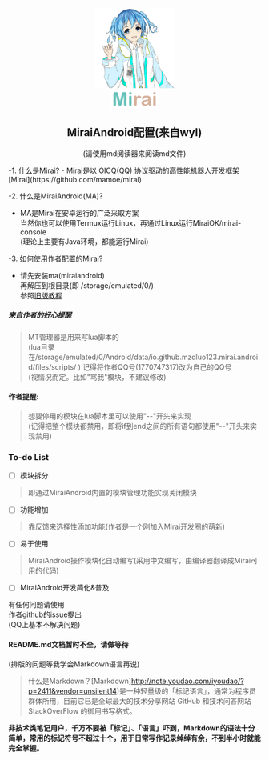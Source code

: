 <div align="center">
   <img width="160" src="docs/mirai.png" alt="logo"></br>

   <img width="95" src="docs/mirai.svg" alt="title">
   
## MiraiAndroid配置(来自wyl)

(请使用md阅读器来阅读md文件)<br>
</div>
-1. 什么是Mirai?
 - Mirai是以 OICQ(QQ) 协议驱动的高性能机器人开发框架 [Mirai](https://github.com/mamoe/mirai)
 
-2. 什么是MiraiAndroid(MA)?
 - MA是Mirai在安卓运行的广泛采取方案<br>
 当然你也可以使用Termux运行Linux，再通过Linux运行MiraiOK/mirai-console<br>
 (理论上主要有Java环境，都能运行Mirai)
 
-3. 如何使用作者配置的Mirai?
- 请先安装ma(miraiandroid)<br>
再解压到根目录(即 /storage/emulated/0/)<br>
参照[旧版教程](这里等以后补链)
##### 来自作者的好心提醒
>MT管理器是用来写lua脚本的<br>
(lua目录在/storage/emulated/0/Android/data/io.github.mzdluo123.mirai.android/files/scripts/ )
记得将作者QQ号(1770747317)改为自己的QQ号<br>
(视情况而定。比如"骂我"模块，不建议修改)<br>

#### 作者提醒:
>想要停用的模块在lua脚本里可以使用"--"开头来实现<br>
(记得把整个模块都禁用，即将if到end之间的所有语句都使用"--"开头来实现禁用)<br>

### To-do List

- [ ] 模块拆分
>即通过MiraiAndroid内置的模块管理功能实现关闭模块

- [ ] 功能增加
>靠反馈来选择性添加功能(作者是一个刚加入Mirai开发圈的萌新)

- [ ] 易于使用
>MiraiAndroid操作模块化自动编写(采用中文编写，由编译器翻译成Mirai可用的代码)

- [ ] MiraiAndroid开发简化&普及

有任何问题请使用<br>
[作者github](https://github.com/opensourcefuture)的issue提出<br>
(QQ上基本不解决问题)

#### **README.md文档暂时不全，请做等待**<br>
(排版的问题等我学会Markdown语言再说)
>什么是Markdown？[Markdown]http://note.youdao.com/iyoudao/?p=2411&vendor=unsilent14)是一种轻量级的「标记语言」，通常为程序员群体所用，目前它已是全球最大的技术分享网站 GitHub 和技术问答网站 StackOverFlow 的御用书写格式。

**非技术类笔记用户，千万不要被「标记」、「语言」吓到，Markdown的语法十分简单，常用的标记符号不超过十个，用于日常写作记录绰绰有余，不到半小时就能完全掌握。**
